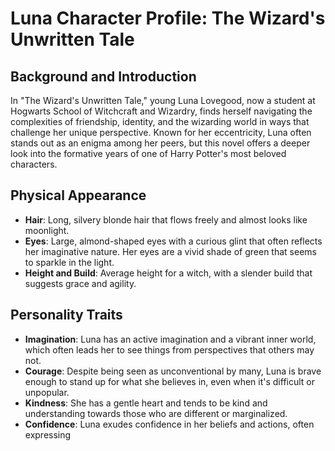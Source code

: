 # Luna Character Profile: The Wizard's Unwritten Tale

## Background and Introduction

In "The Wizard's Unwritten Tale," young Luna Lovegood, now a student at Hogwarts School of Witchcraft and Wizardry, finds herself navigating the complexities of friendship, identity, and the wizarding world in ways that challenge her unique perspective. Known for her eccentricity, Luna often stands out as an enigma among her peers, but this novel offers a deeper look into the formative years of one of Harry Potter's most beloved characters.

## Physical Appearance

- **Hair**: Long, silvery blonde hair that flows freely and almost looks like moonlight.
- **Eyes**: Large, almond-shaped eyes with a curious glint that often reflects her imaginative nature. Her eyes are a vivid shade of green that seems to sparkle in the light.
- **Height and Build**: Average height for a witch, with a slender build that suggests grace and agility.

## Personality Traits

- **Imagination**: Luna has an active imagination and a vibrant inner world, which often leads her to see things from perspectives that others may not.
- **Courage**: Despite being seen as unconventional by many, Luna is brave enough to stand up for what she believes in, even when it's difficult or unpopular.
- **Kindness**: She has a gentle heart and tends to be kind and understanding towards those who are different or marginalized.
- **Confidence**: Luna exudes confidence in her beliefs and actions, often expressing
